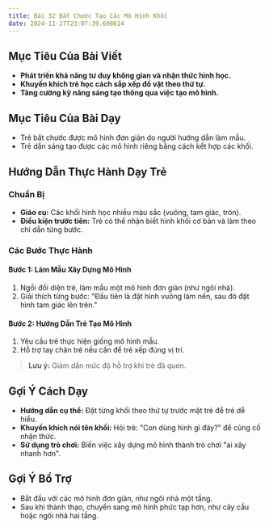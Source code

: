 ```yaml
---
title: Bài 32 Bắt Chước Tạo Các Mô Hình Khối
date: 2024-11-27T23:07:39.698614
---
```


## Mục Tiêu Của Bài Viết
- **Phát triển khả năng tư duy không gian và nhận thức hình học.**
- **Khuyến khích trẻ học cách sắp xếp đồ vật theo thứ tự.**
- **Tăng cường kỹ năng sáng tạo thông qua việc tạo mô hình.**

## Mục Tiêu Của Bài Dạy
- Trẻ bắt chước được mô hình đơn giản do người hướng dẫn làm mẫu.
- Trẻ dần sáng tạo được các mô hình riêng bằng cách kết hợp các khối.

## Hướng Dẫn Thực Hành Dạy Trẻ

### Chuẩn Bị
- **Giáo cụ:** Các khối hình học nhiều màu sắc (vuông, tam giác, tròn).
- **Điều kiện trước tiên:** Trẻ có thể nhận biết hình khối cơ bản và làm theo chỉ dẫn từng bước.

### Các Bước Thực Hành
#### Bước 1: Làm Mẫu Xây Dựng Mô Hình
1. Ngồi đối diện trẻ, làm mẫu một mô hình đơn giản (như ngôi nhà).
2. Giải thích từng bước: "Đầu tiên là đặt hình vuông làm nền, sau đó đặt hình tam giác lên trên."

#### Bước 2: Hướng Dẫn Trẻ Tạo Mô Hình
1. Yêu cầu trẻ thực hiện giống mô hình mẫu.
2. Hỗ trợ tay chân trẻ nếu cần để trẻ xếp đúng vị trí.

> **Lưu ý:** Giảm dần mức độ hỗ trợ khi trẻ đã quen.

## Gợi Ý Cách Dạy
- **Hướng dẫn cụ thể:** Đặt từng khối theo thứ tự trước mặt trẻ để trẻ dễ hiểu.
- **Khuyến khích nói tên khối:** Hỏi trẻ: "Con dùng hình gì đây?" để củng cố nhận thức.
- **Sử dụng trò chơi:** Biến việc xây dựng mô hình thành trò chơi "ai xây nhanh hơn".

## Gợi Ý Bổ Trợ
- Bắt đầu với các mô hình đơn giản, như ngôi nhà một tầng.
- Sau khi thành thạo, chuyển sang mô hình phức tạp hơn, như cây cầu hoặc ngôi nhà hai tầng.
